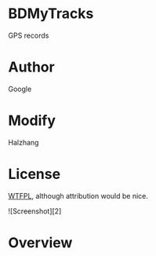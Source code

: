 BDMyTracks
=========
GPS records

Author
======
Google

Modify
======
Halzhang

License
=======
[WTFPL][1], although attribution would be nice.

![Screenshot][2]

Overview
========

[1]: http://weibo.com/halzhang
